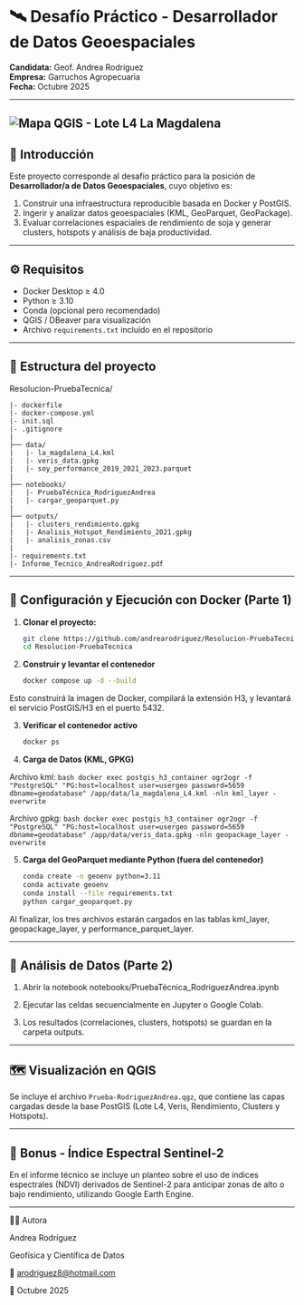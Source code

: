 # 🛰️ Desafío Práctico - Desarrollador de Datos Geoespaciales  
**Candidata:** Geof. Andrea Rodríguez  
**Empresa:** Garruchos Agropecuaria  
**Fecha:** Octubre 2025  

---
![Mapa QGIS - Lote L4 La Magdalena](outputs/mapa_qgis.png)
---

## 📘 Introducción  
Este proyecto corresponde al desafío práctico para la posición de **Desarrollador/a de Datos Geoespaciales**, cuyo objetivo es:  
1. Construir una infraestructura reproducible basada en Docker y PostGIS.  
2. Ingerir y analizar datos geoespaciales (KML, GeoParquet, GeoPackage).  
3. Evaluar correlaciones espaciales de rendimiento de soja y generar clusters, hotspots y análisis de baja productividad.  

---

## ⚙️ Requisitos  
- Docker Desktop ≥ 4.0  
- Python ≥ 3.10  
- Conda (opcional pero recomendado)  
- QGIS / DBeaver para visualización  
- Archivo `requirements.txt` incluido en el repositorio  

---

## 🧩 Estructura del proyecto

Resolucion-PruebaTecnica/
	
	|- dockerfile
	|- docker-compose.yml
	|- init.sql
	|- .gitignore
	|
	├── data/
	|  	|- la_magdalena_L4.kml
	|  	|- veris_data.gpkg
	|  	|- soy_performance_2019_2021_2023.parquet
	|
	├── notebooks/
	|  	|- PruebaTécnica_RodriguezAndrea
	|   |- cargar_geoparquet.py
	| 
	├── outputs/
	|  	|- clusters_rendimiento.gpkg
	|  	|- Analisis_Hotspot_Rendimiento_2021.gpkg
	|  	|- analisis_zonas.csv
	|
	|- requirements.txt
	|- Informe_Tecnico_AndreaRodriguez.pdf

---

## 🐳 Configuración y Ejecución con Docker (Parte 1)

1. **Clonar el proyecto:**
   ```bash
   git clone https://github.com/andrearodriguez/Resolucion-PruebaTecnica.git
   cd Resolucion-PruebaTecnica
   ```

2. **Construir y levantar el contenedor**
	```bash
	docker compose up -d --build 
	```
 
Esto construirá la imagen de Docker, compilará la extensión H3, y levantará el servicio PostGIS/H3 en el puerto 5432.

3. **Verificar el contenedor activo** 
	```bash
	docker ps
	```
 
4. **Carga de Datos (KML, GPKG)** 

Archivo kml:
	```bash
	docker exec postgis_h3_container ogr2ogr -f "PostgreSQL" "PG:host=localhost user=usergeo password=5659 dbname=geodatabase" /app/data/la_magdalena_L4.kml -nln kml_layer -overwrite
	```
	
Archivo gpkg:
	```bash
	docker exec postgis_h3_container ogr2ogr -f "PostgreSQL" "PG:host=localhost user=usergeo password=5659 dbname=geodatabase" /app/data/veris_data.gpkg -nln geopackage_layer -overwrite 
	```
	
5. **Carga del GeoParquet mediante Python (fuera del contenedor)** 

	```bash
	conda create -n geoenv python=3.11
	conda activate geoenv
	conda install --file requirements.txt
	python cargar_geoparquet.py
	```
Al finalizar, los tres archivos estarán cargados en las tablas kml_layer, geopackage_layer, y performance_parquet_layer.

-----------

## 🧠 Análisis de Datos (Parte 2)

1. Abrir la notebook
	notebooks/PruebaTécnica_RodriguezAndrea.ipynb

2. Ejecutar las celdas secuencialmente en Jupyter o Google Colab.

3. Los resultados (correlaciones, clusters, hotspots) se guardan en la carpeta outputs.

------------

## 🗺️ Visualización en QGIS

Se incluye el archivo `Prueba-RodriguezAndrea.qgz`, que contiene las capas cargadas desde la base PostGIS (Lote L4, Veris, Rendimiento, Clusters y Hotspots).  

----------

## 🌿 Bonus - Índice Espectral Sentinel-2
En el informe técnico se incluye un planteo sobre el uso de índices espectrales (NDVI) derivados de Sentinel-2 para anticipar zonas de alto o bajo rendimiento, utilizando Google Earth Engine.

-------------

👩‍💻 Autora

Andrea Rodríguez

Geofísica y Científica de Datos

📧 arodriguez8@hotmail.com

📅 Octubre 2025




